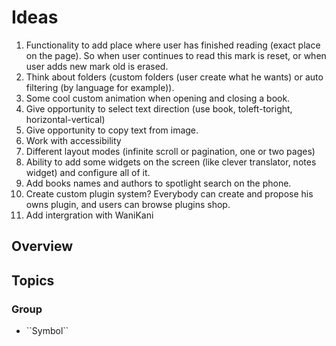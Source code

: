 # Ideas

1. Functionality to add place where user has finished reading (exact place on the page). So when user continues to read this mark is reset, or when user adds new mark old is erased. 
2. Think about folders (custom folders (user create what he wants) or auto filtering (by language for example)).
3. Some cool custom animation when opening and closing a book.
4. Give opportunity to select text direction (use book, toleft-toright, horizontal-vertical)
5. Give opportunity to copy text from image.
6. Work with accessibility
7. Different layout modes (infinite scroll or pagination, one or two pages)
8. Ability to add some widgets on the screen (like clever translator, notes widget) and configure all of it.
9. Add books names and authors to spotlight search on the phone.
10. Create custom plugin system? Everybody can create and propose his owns plugin, and users can browse plugins shop.
11. Add intergration with WaniKani

## Overview



## Topics

### <!--@START_MENU_TOKEN@-->Group<!--@END_MENU_TOKEN@-->

- <!--@START_MENU_TOKEN@-->``Symbol``<!--@END_MENU_TOKEN@-->
